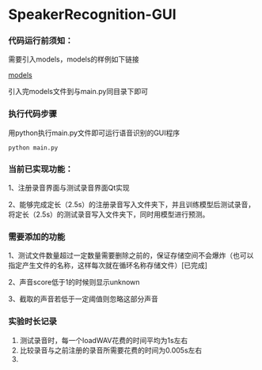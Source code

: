 # SpeakerRecognition-GUI

### 代码运行前须知：

需要引入models，models的样例如下链接

[models](https://github.com/TaoRuijie/SpeakerRecognitionDemo/tree/main/models)

引入完models文件到与main.py同目录下即可

### 执行代码步骤


用python执行main.py文件即可运行语音识别的GUI程序
```shell
python main.py
```


### 当前已实现功能：

1、注册录音界面与测试录音界面Qt实现

2、能够完成定长（2.5s）的注册录音写入文件夹下，并且训练模型后测试录音，将定长（2.5s）的测试录音写入文件夹下，同时用模型进行预测。

### 需要添加的功能

1、测试文件数量超过一定数量需要删除之前的，保证存储空间不会爆炸（也可以指定产生文件的名称，这样每次就在循环名称存储文件）[已完成]

2、声音score低于1的时候则显示unknown

3、截取的声音若低于一定阈值则忽略这部分声音

### 实验时长记录

1. 测试录音时，每一个loadWAV花费的时间平均为1s左右
2. 比较录音与之前注册的录音所需要花费的时间为0.005s左右
3. 